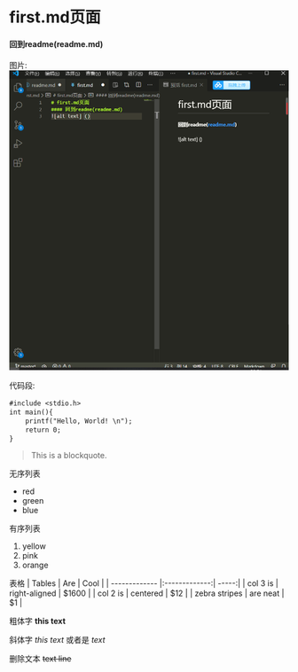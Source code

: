 # first.md页面
#### 回到readme(readme.md)
图片:
![alt text](1.png)


代码段:
```
#include <stdio.h>
int main(){
    printf("Hello, World! \n");
    return 0;
}
```
> This is a blockquote. 

无序列表
* red
* green
* blue

有序列表
1. yellow
2. pink
3. orange


表格
| Tables        | Are           | Cool  |
| ------------- |:-------------:| -----:|
| col 3 is      | right-aligned | $1600 |
| col 2 is      | centered      |   $12 |
| zebra stripes | are neat      |    $1 |

粗体字
**this text**

斜体字
*this text*
或者是
_text_

删除文本
~~text line~~




